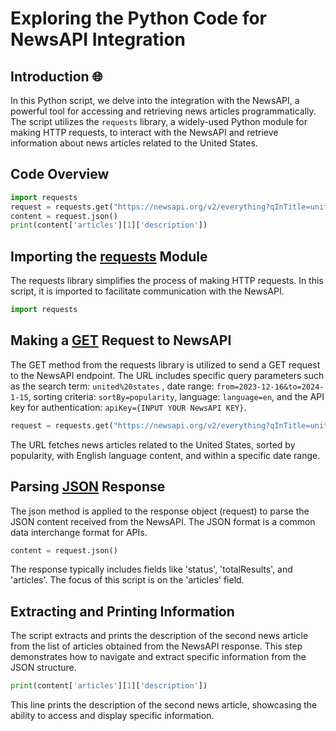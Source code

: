 # Exploring the Python Code for NewsAPI Integration

## Introduction 🌐

In this Python script, we delve into the integration with the NewsAPI, a powerful tool for accessing and retrieving news articles programmatically. The script utilizes the `requests` library, a widely-used Python module for making HTTP requests, to interact with the NewsAPI and retrieve information about news articles related to the United States.

## Code Overview

```python
import requests
request = requests.get("https://newsapi.org/v2/everything?qInTitle=united%20states&from=2023-12-16&to=2024-1-15&sortBy=popularity&language=en&apiKey={INPUT YOUR NewsAPI KEY}")
content = request.json()
print(content['articles'][1]['description'])
```
## Importing the [requests](https://en.wikipedia.org/wiki/Requests_(software)) Module

The requests library simplifies the process of making HTTP requests. In this script, it is imported to facilitate communication with the NewsAPI.
```python
import requests
```
## Making a [GET](https://developer.mozilla.org/en-US/docs/Web/HTTP/Methods/GET) Request to NewsAPI

The GET method from the requests library is utilized to send a GET request to the NewsAPI endpoint. The URL includes specific query parameters such as the search term: `united%20states` , date range: `from=2023-12-16&to=2024-1-15`, sorting criteria: `sortBy=popularity`, language: `language=en`, and the API key for authentication: `apiKey={INPUT YOUR NewsAPI KEY}`.

```python
request = requests.get("https://newsapi.org/v2/everything?qInTitle=united%20states&from=2023-12-16&to=2024-1-15&sortBy=popularity&language=en&apiKey={INPUT YOUR NewsAPI KEY}")
```

The URL fetches news articles related to the United States, sorted by popularity, with English language content, and within a specific date range.

## Parsing [JSON](https://en.wikipedia.org/wiki/JSON) Response
The json method is applied to the response object (request) to parse the JSON content received from the NewsAPI. The JSON format is a common data interchange format for APIs.

```python
content = request.json()
```
The response typically includes fields like 'status', 'totalResults', and 'articles'. The focus of this script is on the 'articles' field.

## Extracting and Printing Information
The script extracts and prints the description of the second news article from the list of articles obtained from the NewsAPI response. This step demonstrates how to navigate and extract specific information from the JSON structure.

```python
print(content['articles'][1]['description'])
```

This line prints the description of the second news article, showcasing the ability to access and display specific information.


